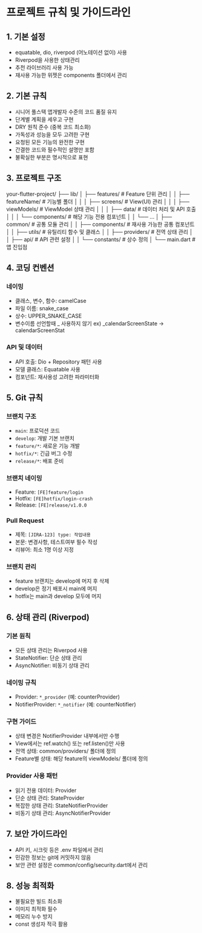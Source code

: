 # 프로젝트 규칙 및 가이드라인

## 1. 기본 설정
- equatable, dio, riverpod (어노테이션 없이) 사용
- Riverpod을 사용한 상태관리
- 추천 라이브러리 사용 가능
- 재사용 가능한 위젯은 components 폴더에서 관리

## 2. 기본 규칙
- 시니어 풀스택 앱개발자 수준의 코드 품질 유지
- 단계별 계획을 세우고 구현
- DRY 원칙 준수 (중복 코드 최소화)
- 가독성과 성능을 모두 고려한 구현
- 요청된 모든 기능의 완전한 구현
- 간결한 코드와 필수적인 설명만 포함
- 불확실한 부분은 명시적으로 표현

## 3. 프로젝트 구조 

your-flutter-project/
├── lib/
│ ├── features/ # Feature 단위 관리
│ │ ├── featureName/ # 기능별 폴더
│ │ │ ├── screens/ # View(UI) 관리
│ │ │ ├── viewModels/ # ViewModel 상태 관리
│ │ │ ├── data/ # 데이터 처리 및 API 호출
│ │ │ └── components/ # 해당 기능 전용 컴포넌트
│ │ └── ...
│ ├── common/ # 공통 모듈 관리
│ │ ├── components/ # 재사용 가능한 공통 컴포넌트
│ │ ├── utils/ # 유틸리티 함수 및 클래스
│ │ ├── providers/ # 전역 상태 관리
│ │ ├── api/ # API 관련 설정
│ │ └── constants/ # 상수 정의
│ └── main.dart # 앱 진입점


## 4. 코딩 컨벤션
### 네이밍
- 클래스, 변수, 함수: camelCase
- 파일 이름: snake_case
- 상수: UPPER_SNAKE_CASE
- 변수이름 선언할때 _ 사용하지 않기 ex) _calendarScreenState -> calendarScreenStat

### API 및 데이터
- API 호출: Dio + Repository 패턴 사용
- 모델 클래스: Equatable 사용
- 컴포넌트: 재사용성 고려한 파라미터화

## 5. Git 규칙
### 브랜치 구조
- `main`: 프로덕션 코드
- `develop`: 개발 기본 브랜치
- `feature/*`: 새로운 기능 개발
- `hotfix/*`: 긴급 버그 수정
- `release/*`: 배포 준비

### 브랜치 네이밍
- Feature: `[FE]feature/login`
- Hotfix: `[FE]hotfix/login-crash`
- Release: `[FE]release/v1.0.0`

### Pull Request
- 제목: `[JIRA-123] type: 작업내용`
- 본문: 변경사항, 테스트여부 필수 작성
- 리뷰어: 최소 1명 이상 지정

### 브랜치 관리
- feature 브랜치는 develop에 머지 후 삭제
- develop은 정기 배포시 main에 머지
- hotfix는 main과 develop 모두에 머지

## 6. 상태 관리 (Riverpod)
### 기본 원칙
- 모든 상태 관리는 Riverpod 사용
- StateNotifier: 단순 상태 관리
- AsyncNotifier: 비동기 상태 관리

### 네이밍 규칙
- Provider: `*_provider` (예: counterProvider)
- NotifierProvider: `*_notifier` (예: counterNotifier)

### 구현 가이드
- 상태 변경은 NotifierProvider 내부에서만 수행
- View에서는 ref.watch() 또는 ref.listen()만 사용
- 전역 상태: common/providers/ 폴더에 정의
- Feature별 상태: 해당 feature의 viewModels/ 폴더에 정의

### Provider 사용 패턴
- 읽기 전용 데이터: Provider
- 단순 상태 관리: StateProvider
- 복잡한 상태 관리: StateNotifierProvider
- 비동기 상태 관리: AsyncNotifierProvider

## 7. 보안 가이드라인
- API 키, 시크릿 등은 .env 파일에서 관리
- 민감한 정보는 git에 커밋하지 않음
- 보안 관련 설정은 common/config/security.dart에서 관리

## 8. 성능 최적화
- 불필요한 빌드 최소화
- 이미지 최적화 필수
- 메모리 누수 방지
- const 생성자 적극 활용